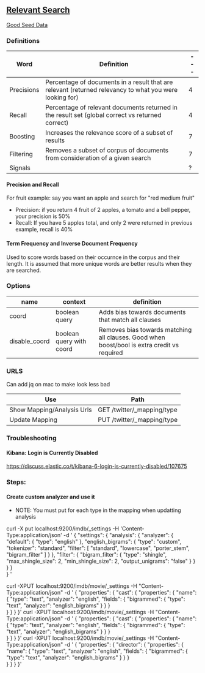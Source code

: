 ## [Relevant Search](https://www.manning.com/books/relevant-search)

[Good Seed Data](https://www.elastic.co/guide/en/kibana/current/tutorial-load-dataset.html)

### Definitions

|Word|Definition|---|
|---|---|---|
|Precisions|Percentage of documents in a result that are relevant (returned relevancy to what you were looking for)|4|
|Recall|Percentage of relevant documents returned in the result set (global correct vs returned correct)|4|
|Boosting|Increases the relevance score of a subset of results|7|
|Filtering|Removes a subset of corpus of documents from consideration of a given search|7|
|Signals||?|

#### Precision and Recall
For fruit example: say you want an apple and search for "red medium fruit"
 - Precision: if you return 4 fruit of 2 apples, a tomato and a bell pepper, your precision is 50%
 - Recall: If you have 5 apples total, and only 2 were returned in previous example, recall is 40%

#### Term Frequency and Inverse Document Frequency
Used to score words based on their occurnce in the corpus and their length.  It is assumed that more unique words are better results when they are searched.

### Options
|name|context|definition|
|---|---|---|
|coord|boolean query|Adds bias towards documents that match all clauses|
|disable_coord|boolean query with coord|Removes bias towards matching all clauses.  Good when boost/bool is extra credit vs required|

### URLS

Can add jq on mac to make look less bad

|Use|Path|
|---|---|
|Show Mapping/Analysis Urls |GET /twitter/_mapping/type|
|Update Mapping|PUT /twitter/_mapping/type|

### Troubleshooting

#### Kibana: Login is Currently Disabled
https://discuss.elastic.co/t/kibana-6-login-is-currently-disabled/107675

### Steps:

#### Create custom analyzer and use it

 - NOTE: You must put for each type in the mapping when updatting analysis

curl -X put localhost:9200/imdb/_settings -H 'Content-Type:application/json' -d '
{
  "settings": {
    "analysis": {
      "analyzer": {
        "default": { "type": "english" },
        "english_bigrams": {
          "type": "custom",
          "tokenizer": "standard",
          "filter": [
            "standard",
            "lowercase",
            "porter_stem",
            "bigram_filter"
          ]
        }
      },
      "filter": {
        "bigram_filter": {
          "type": "shingle",
          "max_shingle_size": 2,
          "min_shingle_size": 2, 
          "output_unigrams": "false"
        }
      }
    }
  }     
}
'

curl -XPUT localhost:9200/imdb/movie/_settings -H "Content-Type:application/json" -d '
{
    "properties": {
      "cast": {
        "properties": {
          "name": {
            "type": "text",
            "analyzer": "english",
            "fields": {
              "bigrammed": {
                "type": "text",
                "analyzer": "english_bigrams"
              }
            }
          }  
        }
      }
    }
}'
curl -XPUT localhost:9200/imdb/movie/_settings -H "Content-Type:application/json" -d '
{
    "properties": {
      "cast": {
        "properties": {
          "name": {
            "type": "text",
            "analyzer": "english",
            "fields": {
              "bigrammed": {
                "type": "text",
                "analyzer": "english_bigrams"
              }
            }
          }  
        }
      }
    }
}'
curl -XPUT localhost:9200/imdb/movie/_settings -H "Content-Type:application/json" -d '
{
    "properties": {
      "director": {
        "properties": {
          "name": {
            "type": "text",
            "analyzer": "english",
            "fields": {
              "bigrammed": {
                "type": "text",
                "analyzer": "english_bigrams"
              }
            }
          }  
        }
      }
    }
}'
